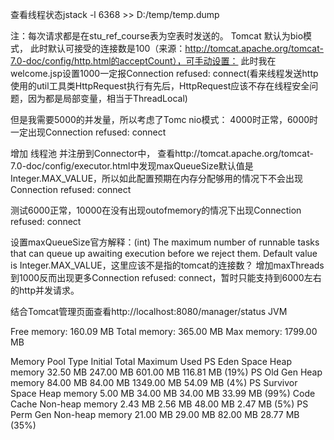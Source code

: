 查看线程状态jstack -l 6368 >> D:/temp/temp.dump

注：每次请求都是在stu_ref_course表为空表时发送的。
Tomcat 默认为bio模式，    <Connector port="8080" protocol="HTTP/1.1" connectionTimeout="20000" redirectPort="8443" />
此时默认可接受的连接数是100（来源：http://tomcat.apache.org/tomcat-7.0-doc/config/http.html的acceptCount），可手动设置：
<Connector port="8080" protocol="HTTP/1.1" connectionTimeout="20000" acceptCount="500" maxThreads="400" redirectPort="8443" /> 此时我在welcome.jsp设置1000一定报Connection refused: connect(看来线程发送http使用的util工具类HttpRequest执行有先后，HttpRequest应该不存在线程安全问题，因为都是局部变量，相当于ThreadLocal)

但是我需要5000的并发量，所以考虑了Tomc nio模式：<Connector connectionTimeout="20000" port="8080" protocol="org.apache.coyote.http11.Http11NioProtocol" redirectPort="8443"/>
4000时正常，6000时一定出现Connection refused: connect

增加 线程池   <Executor name="tomcatThreadPool" namePrefix="catalina-exec-"
        maxThreads="500" minSpareThreads="25"/>并注册到Connector中，
查看http://tomcat.apache.org/tomcat-7.0-doc/config/executor.html中发现maxQueueSize默认值是Integer.MAX_VALUE，所以如此配置预期在内存分配够用的情况下不会出现Connection refused: connect

测试6000正常，10000在没有出现outofmemory的情况下出现Connection refused: connect

设置maxQueueSize官方解释：(int) The maximum number of runnable tasks that can queue up awaiting execution before we reject them. Default value is Integer.MAX_VALUE，这里应该不是指的tomcat的连接数？
增加maxThreads到1000反而出现更多Connection refused: connect，暂时只能支持到6000左右的http并发请求。


结合Tomcat管理页面查看http://localhost:8080/manager/status
JVM

Free memory: 160.09 MB Total memory: 365.00 MB Max memory: 1799.00 MB

Memory Pool	    Type	             Initial	Total	    Maximum	    Used
PS Eden Space	Heap memory	         32.50 MB	247.00 MB	601.00 MB	116.81 MB (19%)
PS Old Gen	    Heap memory	         84.00 MB	84.00 MB	1349.00 MB	54.09 MB (4%)
PS Survivor Space	Heap memory	 5.00 MB	34.00 MB	34.00 MB	33.99 MB (99%)
Code Cache	    Non-heap memory	     2.43 MB	2.56 MB	    48.00 MB	2.47 MB (5%)
PS Perm Gen	    Non-heap memory	     21.00 MB	29.00 MB	82.00 MB	28.77 MB (35%)
